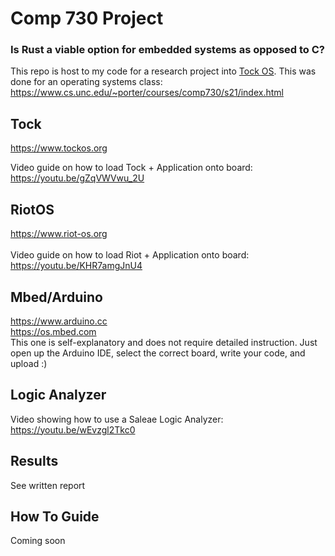 # Comp 730 Project

### Is Rust a viable option for embedded systems as opposed to C? 
This repo is host to my code for a research project into [Tock OS](https://www.tockos.org). This was done for an operating systems class: https://www.cs.unc.edu/~porter/courses/comp730/s21/index.html


## Tock
https://www.tockos.org<br />  

Video guide on how to load Tock + Application onto board: https://youtu.be/gZqVWVwu_2U

## RiotOS
https://www.riot-os.org <br />    
Video guide on how to load Riot + Application onto board: https://youtu.be/KHR7amgJnU4
## Mbed/Arduino
https://www.arduino.cc <br />
https://os.mbed.com <br />
This one is self-explanatory and does not require detailed instruction. Just open up the Arduino IDE, select the correct board, write your code, and upload :)

## Logic Analyzer
Video showing how to use a Saleae Logic Analyzer: https://youtu.be/wEvzgl2Tkc0

## Results
See written report

## How To Guide
Coming soon
